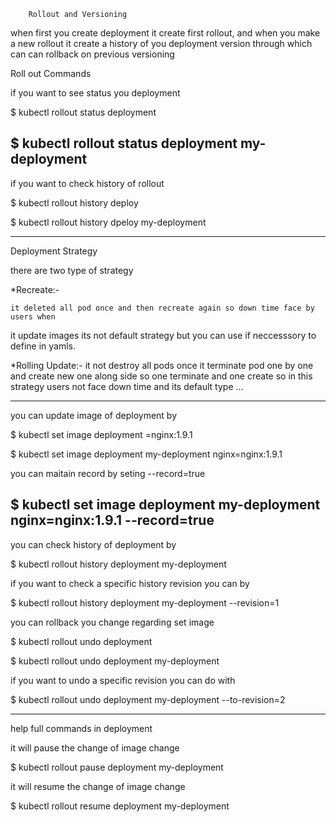 		Rollout and Versioning

when first you create deployment it create first rollout, and when you make a new
rollout it create a history of you deployment version through which can can rollback
on previous versioning 


Roll out Commands

if you want to see status you deployment

 $ kubectl rollout status deployment <deployment-name>

 $ kubectl rollout status deployment my-deployment 
----------------------------------------------------------------

if you want to check history of rollout 



 $ kubectl rollout history deploy <deployment-name>

 $ kubectl rollout history dpeloy my-deployment

---------------------------------------------------------------

Deployment Strategy


there are two type of strategy

*Recreate:-

	it deleted all pod once and then recreate again so down time face by users when
it update images its not default strategy but you can use if neccesssory to define in yamls.

*Rolling Update:-
	it not destroy all pods once it terminate pod one by one and create new one along side
so one terminate and one create so in this strategy users not face down time and its default
type ...


--------------------------------------------------------------


you can update image of deployment by

 $ kubectl set image deployment <deployment-name> <container-name>=nginx:1.9.1

 $ kubectl set image deployment my-deployment nginx=nginx:1.9.1

you can maitain record by seting --record=true

 $ kubectl set image deployment my-deployment nginx=nginx:1.9.1 --record=true
-------------------------------------------------

you can check history of deployment by 

 $ kubectl rollout history deployment my-deployment

if you want to check a specific history revision you can by

 $ kubectl rollout history deployment my-deployment --revision=1



you can rollback you change regarding set image 


 $ kubectl rollout undo deployment <deployment-name>

 $ kubectl rollout undo deployment my-deployment

if you want to undo a specific revision you can do with 

 $ kubectl rollout undo deployment my-deployment --to-revision=2


-------------------------------------------
help full commands in deployment

it will pause the change of image change 

 $ kubectl rollout pause deployment my-deployment

it will resume the change of image change

 $ kubectl rollout resume deployment my-deployment





